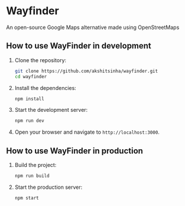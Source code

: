 # Wayfinder

An open-source Google Maps alternative made using OpenStreetMaps

## How to use WayFinder in development

1. Clone the repository:

   ```sh
   git clone https://github.com/akshitsinha/wayfinder.git
   cd wayfinder
   ```

2. Install the dependencies:

   ```sh
   npm install
   ```

3. Start the development server:

   ```sh
   npm run dev
   ```

4. Open your browser and navigate to `http://localhost:3000`.

## How to use WayFinder in production

1. Build the project:

   ```sh
   npm run build
   ```

2. Start the production server:
   ```sh
   npm start
   ```
